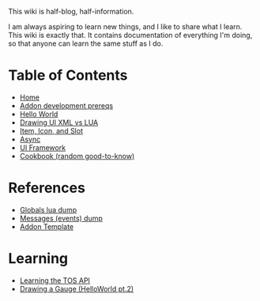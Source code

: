 This wiki is half-blog, half-information.

I am always aspiring to learn new things, and I like to share what I learn. This wiki is exactly that. It contains documentation of everything I'm doing, so that anyone can learn the same stuff as I do.

# Table of Contents
* [Home](https://github.com/meldavy/ipf-documentation/wiki)
* [Addon development prereqs](https://github.com/meldavy/ipf-documentation/wiki/Addon-Development-Prerequisites-and-Setup)
* [Hello World](https://github.com/meldavy/ipf-documentation/wiki/A-Slightly-Complicated-%22Hello-World%22)
* [Drawing UI XML vs LUA](https://github.com/meldavy/ipf-documentation/wiki/Drawing-UI-XML-vs-LUA)
* [Item, Icon, and Slot](https://github.com/meldavy/ipf-documentation/wiki/Item,-Icon,-and-Slot)
* [Async](https://github.com/meldavy/ipf-documentation/wiki/Async-Logic)
* [UI Framework](https://github.com/meldavy/ipf-documentation/wiki/UI-Framework)
* [Cookbook (random good-to-know)](https://github.com/meldavy/ipf-documentation/wiki/Cookbook)

# References
* [Globals lua dump](https://github.com/meldavy/ipf-documentation/wiki/Tree-of-Savior-lua-Global-dump)
* [Messages (events) dump](https://github.com/meldavy/ipf-documentation/wiki/Message-(Event)-dump)
* [Addon Template](https://github.com/meldavy/tos-addons/tree/main/template)

# Learning
* [Learning the TOS API](https://github.com/meldavy/ipf-documentation/wiki/Learning-the-TOS-API)
* [Drawing a Gauge (HelloWorld pt.2)](https://github.com/meldavy/ipf-documentation/wiki/Learning-How-To-Draw-a-Gauge)
